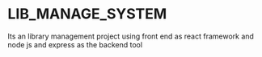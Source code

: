 # LIB_MANAGE_SYSTEM
Its an library management project using front end as react framework and node js and express as the backend tool 
